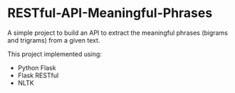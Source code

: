 # RESTful-API-Meaningful-Phrases
A simple project to build an API to extract the meaningful phrases (bigrams and trigrams) from a given text.

This project implemented using:
- Python Flask
- Flask RESTful
- NLTK

